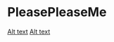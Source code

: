 # PleasePleaseMe
[Alt text](https://cdn.discordapp.com/attachments/1343188719561343046/1344928524502433792/Untitled281_20250228000545.png?ex=67c2b1cb&is=67c1604b&hm=95f4c46ca10fa9bbf4e69fb4bc84a6d4f018a46ddc0f6ccca24fdab0b8b1bc37&)
[Alt text](https://www.tumblr.com/unknown-till/757917258170368000/alien-space-web-graphics?source=share)
